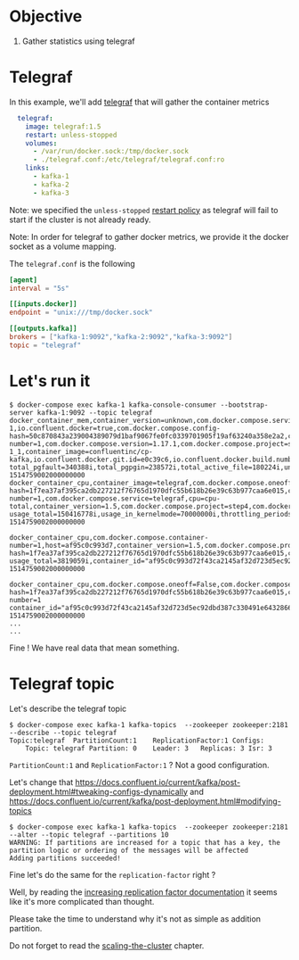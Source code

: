 # Objective

1. Gather statistics using telegraf

# Telegraf

In this example, we'll add [telegraf](https://github.com/influxdata/telegraf/) that will gather the container metrics

```yml
  telegraf:
    image: telegraf:1.5
    restart: unless-stopped
    volumes:
      - /var/run/docker.sock:/tmp/docker.sock
      - ./telegraf.conf:/etc/telegraf/telegraf.conf:ro
    links:
      - kafka-1
      - kafka-2
      - kafka-3
```

Note: we specified the `unless-stopped` [restart policy](https://docs.docker.com/compose/compose-file/#restart) as telegraf will fail to start if the cluster is not already ready.

Note: In order for telegraf to gather docker metrics, we provide it the docker socket as a volume mapping.

The `telegraf.conf` is the following

```conf
[agent]
interval = "5s"

[[inputs.docker]]
endpoint = "unix:///tmp/docker.sock"

[[outputs.kafka]]
brokers = ["kafka-1:9092","kafka-2:9092","kafka-3:9092"]
topic = "telegraf"
```

# Let's run it

```
$ docker-compose exec kafka-1 kafka-console-consumer --bootstrap-server kafka-1:9092 --topic telegraf
docker_container_mem,container_version=unknown,com.docker.compose.service=kafka-1,io.confluent.docker=true,com.docker.compose.config-hash=50c870843a239004389079d1baf9067fe0fc0339701905f19af63240a358e2a2,com.docker.compose.container-number=1,com.docker.compose.version=1.17.1,com.docker.compose.project=step4,engine_host=moby,container_name=step4_kafka-1_1,container_image=confluentinc/cp-kafka,io.confluent.docker.git.id=e0c39c6,io.confluent.docker.build.number=None,com.docker.compose.oneoff=False,host=af95c0c993d7 total_pgfault=340388i,total_pgpgin=238572i,total_active_file=180224i,unevictable=0i,inactive_file=294912i,pgpgin=238572i,pgpgout=140181i,rss_huge=0i,total_pgmajfault=0i,total_rss_huge=0i,active_file=180224i,hierarchical_memory_limit=9223372036854771712i,pgmajfault=0i,total_rss=402534400i,total_mapped_file=65536i,max_usage=416272384i,total_active_anon=402452480i,total_inactive_anon=0i,total_inactive_file=294912i,total_unevictable=0i,active_anon=402452480i,rss=402534400i,total_cache=475136i,total_writeback=0i,limit=8096448512i,container_id="37f9bc055227429ee9e0cbb5444c1af3c99746ccda1e17b532e3428f6b969c00",cache=475136i,inactive_anon=0i,mapped_file=65536i,pgfault=340388i,total_pgpgout=140181i,writeback=0i,usage=410337280i,usage_percent=5.062246037784721 1514759002000000000
docker_container_cpu,container_image=telegraf,com.docker.compose.oneoff=False,host=af95c0c993d7,container_name=step4_telegraf_1,com.docker.compose.config-hash=1f7ea37af395ca2db227212f76765d1970dfc55b618b26e39c63b977caa6e015,com.docker.compose.container-number=1,com.docker.compose.service=telegraf,cpu=cpu-total,container_version=1.5,com.docker.compose.project=step4,com.docker.compose.version=1.17.1,engine_host=moby usage_total=150416778i,usage_in_kernelmode=70000000i,throttling_periods=0i,throttling_throttled_periods=0i,usage_percent=0.1428634020618557,usage_in_usermode=80000000i,usage_system=94619910000000i,throttling_throttled_time=0i,container_id="af95c0c993d72f43ca2145af32d723d5ec92dbd387c330491e643286687b05b3" 1514759002000000000

docker_container_cpu,com.docker.compose.container-number=1,host=af95c0c993d7,container_version=1.5,com.docker.compose.project=step4,com.docker.compose.version=1.17.1,engine_host=moby,container_name=step4_telegraf_1,com.docker.compose.config-hash=1f7ea37af395ca2db227212f76765d1970dfc55b618b26e39c63b977caa6e015,cpu=cpu0,container_image=telegraf,com.docker.compose.oneoff=False,com.docker.compose.service=telegraf usage_total=3819059i,container_id="af95c0c993d72f43ca2145af32d723d5ec92dbd387c330491e643286687b05b3" 1514759002000000000

docker_container_cpu,com.docker.compose.oneoff=False,com.docker.compose.project=step4,host=af95c0c993d7,container_name=step4_telegraf_1,com.docker.compose.config-hash=1f7ea37af395ca2db227212f76765d1970dfc55b618b26e39c63b977caa6e015,com.docker.compose.service=telegraf,com.docker.compose.version=1.17.1,container_image=telegraf,container_version=1.5,cpu=cpu1,engine_host=moby,com.docker.compose.container-number=1 container_id="af95c0c993d72f43ca2145af32d723d5ec92dbd387c330491e643286687b05b3",usage_total=45071361i 1514759002000000000
...
...
```

Fine ! We have real data that mean something.

# Telegraf topic 

Let's describe the telegraf topic

```
$ docker-compose exec kafka-1 kafka-topics  --zookeeper zookeeper:2181 --describe --topic telegraf
Topic:telegraf	PartitionCount:1	ReplicationFactor:1	Configs:
	Topic: telegraf	Partition: 0	Leader: 3	Replicas: 3	Isr: 3
```

`PartitionCount:1` and 	`ReplicationFactor:1` ? Not a good configuration.

Let's change that  https://docs.confluent.io/current/kafka/post-deployment.html#tweaking-configs-dynamically
and https://docs.confluent.io/current/kafka/post-deployment.html#modifying-topics


```
$ docker-compose exec kafka-1 kafka-topics  --zookeeper zookeeper:2181 --alter --topic telegraf --partitions 10
WARNING: If partitions are increased for a topic that has a key, the partition logic or ordering of the messages will be affected
Adding partitions succeeded!
```

Fine let's do the same for the `replication-factor` right ?

Well, by reading the [increasing replication factor documentation](https://docs.confluent.io/current/kafka/post-deployment.html#increasing-replication-factor) it seems like it's more complicated than thought.

Please take the time to understand why it's not as simple as addition partition.

Do not forget to read the [scaling-the-cluster](https://docs.confluent.io/current/kafka/post-deployment.html#scaling-the-cluster) chapter.
